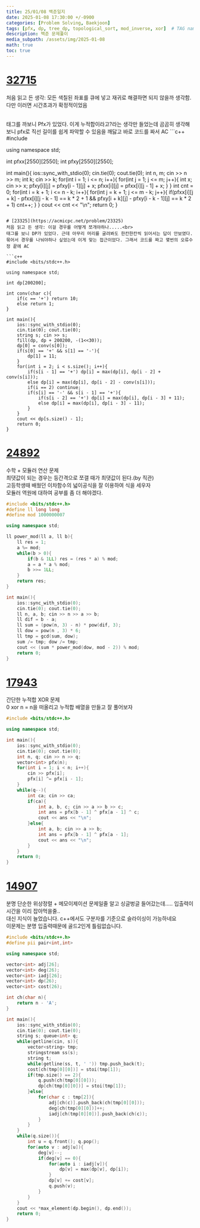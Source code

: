```yaml
---
title: 25/01/08 백준일지
date: 2025-01-08 17:30:00 +/-0900
categories: [Problem Solving, Baekjoon]
tags: [pfx, dp, tree_dp, topological_sort, mod_inverse, xor]  # TAG names should always be lowercase
description: 백준 문제풀이
media_subpath: /assets/img/2025-01-08
math: true
toc: true
---
```


# [32715](https://acmicpc.net/problem/32715)
처음 읽고 든 생각: 모든 색칠된 좌표를 큐에 넣고 재귀로 해결하면 되지 않을까 생각함. 다만 이러면 시간초과가 확정적이었음

<br>
태그를 까보니 Pfx가 있었다. 이게 누적합이라고?라는 생각만 들었는데 곰곰히 생각해보니 pfx로 직선 길이를 쉽게 파악할 수 있음을 깨닳고 바로 코드를 짜서 AC
```c++
#include <bits/stdc++.h>

using namespace std;

int pfxx[2550][2550];
int pfxy[2550][2550];

int main(){
    ios::sync_with_stdio(0);
    cin.tie(0); cout.tie(0);
    int n, m; cin >> n >> m;
    int k; cin >> k;
    for(int i = 1; i <= n; i++){
        for(int j = 1; j <= m; j++){
            int x; cin >> x;
            pfxy[i][j] = pfxy[i - 1][j] + x;
            pfxx[i][j] = pfxx[i][j - 1] + x;
        }
    }
    int cnt = 0;
    for(int i = k + 1; i <= n - k; i++){
        for(int j = k + 1; j <= m - k; j++){
            if(pfxx[i][j + k] - pfxx[i][j - k - 1] == k * 2 + 1 && pfxy[i + k][j] - pfxy[i - k - 1][j] == k * 2 + 1) cnt++;
        }
    }
    cout << cnt << "\n";
    return 0;
}
```

# [23325](https://acmicpc.net/problem/23325)
처음 읽고 든 생각: 이걸 경우를 어떻게 쪼개야하나.....<br>
태그를 보니 DP가 있었다. 근데 아무리 머리를 굴려봐도 한칸한칸씩 읽어서는 답이 안보였다. 묶어서 경우를 나눠야하나 싶었는데 이게 맞는 접근이었다. 그래서 코드를 짜고 몇번의 오류수정 끝에 AC

```c++
#include <bits/stdc++.h>

using namespace std;

int dp[200200];

int conv(char c){
    if(c == '+') return 10;
    else return 1;
}

int main(){
    ios::sync_with_stdio(0);
    cin.tie(0); cout.tie(0);
    string s; cin >> s;
    fill(dp, dp + 200200, -(1<<30));
    dp[0] = conv(s[0]);
    if(s[0] == '+' && s[1] == '-'){
        dp[1] = 11;
    }
    for(int i = 2; i < s.size(); i++){
        if(s[i - 1] == '+') dp[i] = max(dp[i], dp[i - 2] + conv(s[i]));
        else dp[i] = max(dp[i], dp[i - 2] - conv(s[i]));
        if(i == 2) continue;
        if(s[i] == '-' && s[i - 1] == '+'){
            if(s[i - 2] == '+') dp[i] = max(dp[i], dp[i - 3] + 11);
            else dp[i] = max(dp[i], dp[i - 3] - 11);
        }
    }
    cout << dp[s.size() - 1];
    return 0;
}

```


# [24892](https://acmicpc.net/problem/24892)
수학 + 모듈러 연산 문제<br>
최댓값이 되는 경우는 등간격으로 쪼갤 때가 최댓값이 된다.(by 직관)<br>
고등학생때 배웠던 이차함수의 넓이공식을 잘 이용하여 식을 세우자<br>
모듈러 역원에 대하여 공부를 좀 더 해야겠다.

```c++
#include <bits/stdc++.h>
#define ll long long
#define mod 1000000007

using namespace std;

ll power_mod(ll a, ll b){
    ll res = 1;
    a %= mod;
    while(b > 0){
        if(b & 1LL) res = (res * a) % mod;
        a = a * a % mod;
        b >>= 1LL;
    }
    return res;
}

int main(){
    ios::sync_with_stdio(0);
    cin.tie(0); cout.tie(0);
    ll n, a, b; cin >> n >> a >> b;
    ll dif = b - a;
    ll sum = (pow(n, 3) - n) * pow(dif, 3);
    ll dow = pow(n , 3) * 6;
    ll tmp = gcd(sum, dow);
    sum /= tmp; dow /= tmp;
    cout << (sum * power_mod(dow, mod - 2)) % mod;
    return 0;
}   
```



# [17943](https://acmicpc.net/problem/17943)
간단한 누적합 XOR 문제
<br> 0 xor n = n을 떠올리고 누적합 배열을 만들고 잘 풀어보자

```c++
#include <bits/stdc++.h>

using namespace std;

int main(){
    ios::sync_with_stdio(0);
    cin.tie(0); cout.tie(0);
    int n, q; cin >> n >> q;
    vector<int> pfx(n);
    for(int i = 1; i < n; i++){
        cin >> pfx[i];
        pfx[i] ^= pfx[i - 1];
    }
    while(q--){
        int ca; cin >> ca;
        if(ca){
            int a, b, c; cin >> a >> b >> c;
            int ans = pfx[b - 1] ^ pfx[a - 1] ^ c;
            cout << ans << "\n";
        }else{
            int a, b; cin >> a >> b;
            int ans = pfx[b - 1] ^ pfx[a - 1];
            cout << ans << "\n";
        }
    }
    return 0;
}
```

# [14907](https://acmicpc.net/problem/14907)
분명 단순한 위상정렬 + 메모이제이션 문제일줄 알고 싱글벙글 들어갔는데..... 입출력이 시간을 이리 잡아먹을줄..<br>
대신 지식이 늘었습니다. c++에서도 구분자를 기준으로 슬라이싱이 가능하네요<br>
이문제는 분명 입출력때문에 골드2인게 틀림없습니다.

```c++
#include <bits/stdc++.h>
#define pii pair<int,int>

using namespace std;

vector<int> adj[26];
vector<int> deg(26);
vector<int> iadj[26];
vector<int> dp(26);
vector<int> cost(26);

int ch(char n){
    return n - 'A';
}

int main(){
    ios::sync_with_stdio(0);
    cin.tie(0); cout.tie(0);
    string s; queue<int> q;
    while(getline(cin, s)){
        vector<string> tmp;
        stringstream ss(s);
        string t;
        while(getline(ss, t, ' ')) tmp.push_back(t);
        cost[ch(tmp[0][0])] = stoi(tmp[1]);
        if(tmp.size() == 2){
            q.push(ch(tmp[0][0]));
            dp[ch(tmp[0][0])] = stoi(tmp[1]);
        }else{
            for(char c : tmp[2]){
                adj[ch(c)].push_back(ch(tmp[0][0]));
                deg[ch(tmp[0][0])]++;
                iadj[ch(tmp[0][0])].push_back(ch(c));
            }
        }
    }
    while(q.size()){
        int u = q.front(); q.pop();
        for(auto v : adj[u]){
            deg[v]--;
            if(deg[v] == 0){
                for(auto i : iadj[v]){
                    dp[v] = max(dp[v], dp[i]);
                }
                dp[v] += cost[v];
                q.push(v);
            }
        }
    }
    cout << *max_element(dp.begin(), dp.end());
    return 0;
}
```